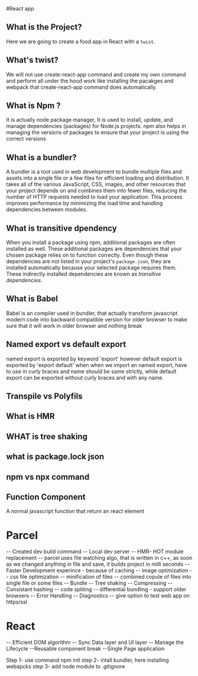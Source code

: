 #React app

## What is the Project?
Here we are going to create a food app in React with a `twist`. 

## What's twist?
We will not use create-react-app command and create my own command and perform  all under the hood work like installing the pacakges and webpack that create-react-app command does automatically.

## What is Npm ?
It is actually node package manager, It is used to install, update, and manage dependencies (packages) for Node.js projects. npm also helps in managing the versions of packages to ensure that your project is using the correct versions

## What is a bundler?
A bundler is a tool used in web development to bundle multiple files and assets into a single file or a few files for efficient loading and distribution. It takes all of the various JavaScript, CSS, images, and other resources that your project depends on and combines them into fewer files, reducing the number of HTTP requests needed to load your application. This process improves performance by minimizing the load time and handling dependencies between modules.

## What is transitive dpendency
When you install a package using npm, additional packages are often installed as well. These additional packages are dependencies that your chosen package relies on to function correctly. Even though these dependencies are not listed in your project's `package.json`, they are installed automatically because your selected package requires them. These indirectly installed dependencies are known as *transitive dependencies*.

## What is Babel
Babel is an compiler used in bundler, that actually transform javascript modern code into backward compatible version for older browser to make sure that it will work in older browser and nothing break

## Named export vs default export
  named export is exported by keyword 'export' however default export is exported by 'export default' when 
  when we import an named export, have to use in curly braces and name should be same strictly, while default export can be 
   exported without curly braces and with any name.

## Transpile vs Polyfils 

## What is HMR 

## WHAT is tree shaking

## what is package.lock json


## npm vs npx command

## Function Component
A normal javascript function that return an react element 


# Parcel
-- Created dev build command 
-- Local dev server
-- HMR- HOT module replacement -- parcel uses file watching algo, that is written in c++, as soon as we changed anything in file and save, it builds project in milli seconds
-- Faster Development experince - because of caching
-- image optimization
-- css file optimization
--  minification of files -- combined copule of files into single file or some files
-- Bundle
-- Tree shaking
-- Compressing
-- Consistant hashing
-- code spliting 
-- differential bundling - support older browsers 
-- Error Handling
-- Diagnostics
-- give option to test web app on https/ssl

# React
-- Efficient DOM algorithm
-- Sync Data layer and UI layer
-- Manage the Lifecycle
--Reusable component break
--Single Page application




Step 1- use command npm init
step 2- intall bundler, here installing webapcks
step 3- add node module to .gitignore
